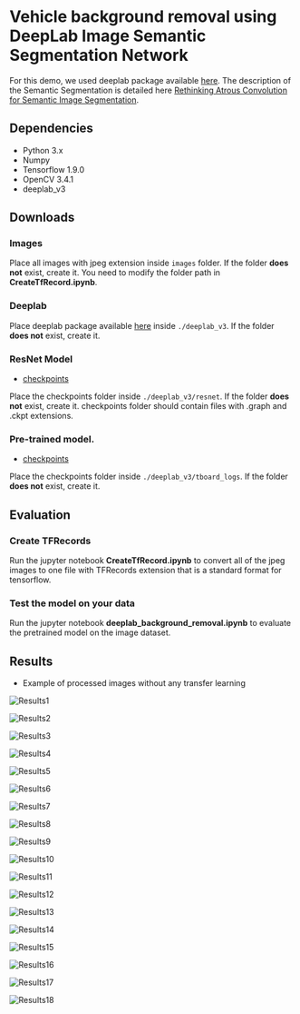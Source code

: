 <!-- <a href="https://doi.org/10.5281/zenodo.1248776"><img src="https://zenodo.org/badge/DOI/10.5281/zenodo.1248776.svg" alt="DOI"></a> -->

# Vehicle background removal using DeepLab Image Semantic Segmentation Network

For this demo, we used deeplab package available [here](https://github.com/sthalles/deeplab_v3). The description of the Semantic Segmentation is detailed here [Rethinking Atrous Convolution for Semantic Image Segmentation](https://arxiv.org/pdf/1706.05587.pdf).

## Dependencies

- Python 3.x
- Numpy
- Tensorflow 1.9.0
- OpenCV 3.4.1
- deeplab_v3

## Downloads

### Images

Place all images with jpeg extension inside `images` folder. If the folder **does not** exist, create it. You need to modify the folder path in **CreateTfRecord.ipynb**.

### Deeplab
Place deeplab package available [here](https://github.com/sthalles/deeplab_v3) inside `./deeplab_v3`. If the folder **does not** exist, create it.

### ResNet Model
- [checkpoints](http://download.tensorflow.org/models/resnet_v2_50_2017_04_14.tar.gz)

Place the checkpoints folder inside `./deeplab_v3/resnet`. If the folder **does not** exist, create it. checkpoints folder should contain files with .graph and .ckpt extensions. 

### Pre-trained model.

- [checkpoints](https://www.dropbox.com/sh/s7sx69pqjhrk0s4/AACXWCRd9JJ0zvcvDES9G3sba?dl=0)

Place the checkpoints folder inside `./deeplab_v3/tboard_logs`. If the folder **does not** exist, create it.

## Evaluation

### Create TFRecords

Run the jupyter notebook **CreateTfRecord.ipynb** to convert all of the jpeg images to one file with TFRecords extension that is a standard format for tensorflow.

### Test the model on your data

Run the jupyter notebook **deeplab_background_removal.ipynb** to evaluate the pretrained model on the image dataset.

## Results

- Example of processed images without any transfer learning

![Results1](https://github.com/ocimk/becurity_deeplab/tree/master/processed_images/01.png)

![Results2](https://github.com/ocimk/becurity_deeplab/tree/master/processed_images/02.png)

![Results3](https://github.com/ocimk/becurity_deeplab/tree/master/processed_images/03.png)

![Results4](https://github.com/ocimk/becurity_deeplab/tree/master/processed_images/04.png)

![Results5](https://github.com/ocimk/becurity_deeplab/tree/master/processed_images/05.png)

![Results6](https://github.com/ocimk/becurity_deeplab/tree/master/processed_images/06.png)

![Results7](https://github.com/ocimk/becurity_deeplab/tree/master/processed_images/07.png)

![Results8](https://github.com/ocimk/becurity_deeplab/tree/master/processed_images/08.png)

![Results9](https://github.com/ocimk/becurity_deeplab/tree/master/processed_images/09.png)

![Results10](https://github.com/ocimk/becurity_deeplab/tree/master/processed_images/010.png)

![Results11](https://github.com/ocimk/becurity_deeplab/tree/master/processed_images/011.png)

![Results12](https://github.com/ocimk/becurity_deeplab/tree/master/processed_images/012.png)

![Results13](https://github.com/ocimk/becurity_deeplab/tree/master/processed_images/013.png)

![Results14](https://github.com/ocimk/becurity_deeplab/tree/master/processed_images/014.png)

![Results15](https://github.com/ocimk/becurity_deeplab/tree/master/processed_images/015.png)

![Results16](https://github.com/ocimk/becurity_deeplab/tree/master/processed_images/016.png)

![Results17](https://github.com/ocimk/becurity_deeplab/tree/master/processed_images/017.png)

![Results18](https://github.com/ocimk/becurity_deeplab/tree/master/processed_images/018.png)
